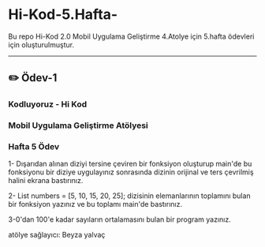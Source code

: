 # Hi-Kod-5.Hafta-
Bu repo Hi-Kod 2.0 Mobil Uygulama Geliştirme 4.Atolye için 5.hafta ödevleri için oluşturulmuştur.

--------------------------------------------------------------------------------------------------------------------- 

## ✏️ Ödev-1
 
### Kodluyoruz  - Hi Kod  

### Mobil Uygulama Geliştirme Atölyesi 

### Hafta 5 Ödev 

1- Dışarıdan alınan diziyi tersine çeviren bir fonksiyon oluşturup main'de bu fonksiyonu bir diziye uygulayınız sonrasında dizinin orijinal ve ters çevrilmiş halini ekrana bastırınız.

2- List<int> numbers = [5, 10, 15, 20, 25];
dizisinin elemanlarının toplamını bulan bir fonksiyon yazınız ve bu toplamı main'de bastırınız.

 3-0'dan 100'e kadar sayıların ortalamasını bulan bir program yazınız.

atölye sağlayıcı: Beyza yalvaç 
